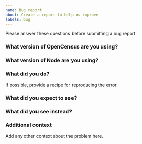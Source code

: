 ```yaml
---
name: Bug report
about: Create a report to help us improve
labels: bug
---
```


Please answer these questions before submitting a bug report.

### What version of OpenCensus are you using?


### What version of Node are you using?


### What did you do?
If possible, provide a recipe for reproducing the error.


### What did you expect to see?


### What did you see instead?


### Additional context
Add any other context about the problem here.
